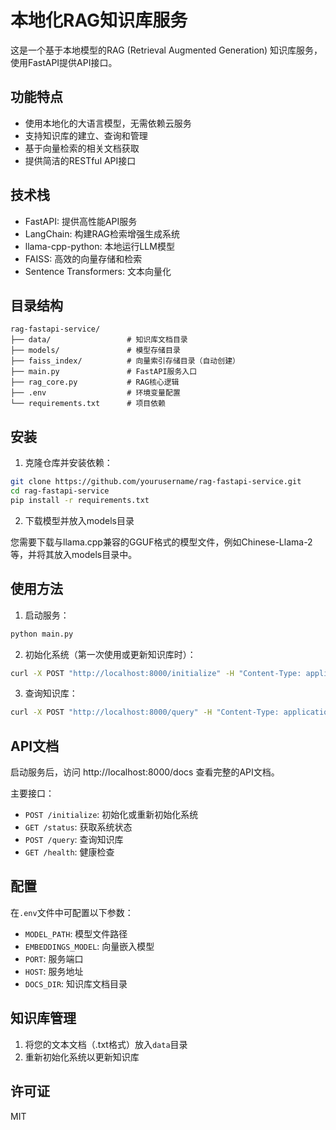 # 本地化RAG知识库服务

这是一个基于本地模型的RAG (Retrieval Augmented Generation) 知识库服务，使用FastAPI提供API接口。

## 功能特点

- 使用本地化的大语言模型，无需依赖云服务
- 支持知识库的建立、查询和管理
- 基于向量检索的相关文档获取
- 提供简洁的RESTful API接口

## 技术栈

- FastAPI: 提供高性能API服务
- LangChain: 构建RAG检索增强生成系统
- llama-cpp-python: 本地运行LLM模型
- FAISS: 高效的向量存储和检索
- Sentence Transformers: 文本向量化

## 目录结构

```
rag-fastapi-service/
├── data/                 # 知识库文档目录
├── models/               # 模型存储目录
├── faiss_index/          # 向量索引存储目录（自动创建）
├── main.py               # FastAPI服务入口
├── rag_core.py           # RAG核心逻辑
├── .env                  # 环境变量配置
└── requirements.txt      # 项目依赖
```

## 安装

1. 克隆仓库并安装依赖：

```bash
git clone https://github.com/yourusername/rag-fastapi-service.git
cd rag-fastapi-service
pip install -r requirements.txt
```

2. 下载模型并放入models目录

您需要下载与llama.cpp兼容的GGUF格式的模型文件，例如Chinese-Llama-2等，并将其放入models目录中。

## 使用方法

1. 启动服务：

```bash
python main.py
```

2. 初始化系统（第一次使用或更新知识库时）：

```bash
curl -X POST "http://localhost:8000/initialize" -H "Content-Type: application/json" -d '{"rebuild_vector_store": true}'
```

3. 查询知识库：

```bash
curl -X POST "http://localhost:8000/query" -H "Content-Type: application/json" -d '{"query": "什么是人工智能?"}'
```

## API文档

启动服务后，访问 http://localhost:8000/docs 查看完整的API文档。

主要接口：

- `POST /initialize`: 初始化或重新初始化系统
- `GET /status`: 获取系统状态
- `POST /query`: 查询知识库
- `GET /health`: 健康检查

## 配置

在`.env`文件中可配置以下参数：

- `MODEL_PATH`: 模型文件路径
- `EMBEDDINGS_MODEL`: 向量嵌入模型
- `PORT`: 服务端口
- `HOST`: 服务地址
- `DOCS_DIR`: 知识库文档目录

## 知识库管理

1. 将您的文本文档（.txt格式）放入`data`目录
2. 重新初始化系统以更新知识库

## 许可证

MIT 